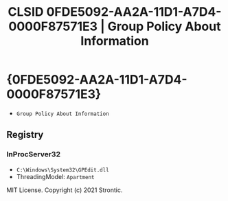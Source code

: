 ﻿---
title: "CLSID 0FDE5092-AA2A-11D1-A7D4-0000F87571E3 | Group Policy About Information"
excerpt: What is COM-Object CLSID 0FDE5092-AA2A-11D1-A7D4-0000F87571E3?
---

# {0FDE5092-AA2A-11D1-A7D4-0000F87571E3}

* `Group Policy About Information`

## Registry


### InProcServer32

* `C:\Windows\System32\GPEdit.dll`
* ThreadingModel: `Apartment`

MIT License. Copyright (c) 2021 Strontic.


